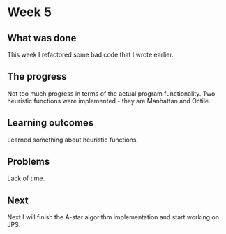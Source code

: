 # Week 5

## What was done

This week I refactored some bad code that I wrote earlier.

## The progress

Not too much progress in terms of the actual program functionality. Two heuristic functions were implemented - they are Manhattan and Octile.

## Learning outcomes

Learned something about heuristic functions.

## Problems

Lack of time.

## Next

Next I will finish the A-star algorithm implementation and start working on JPS.
